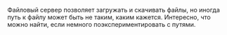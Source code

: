 Файловый сервер позволяет загружать и скачивать файлы, но иногда путь к файлу может быть не таким, каким кажется. Интересно, что можно найти, если немного поэкспериментировать с путями.
